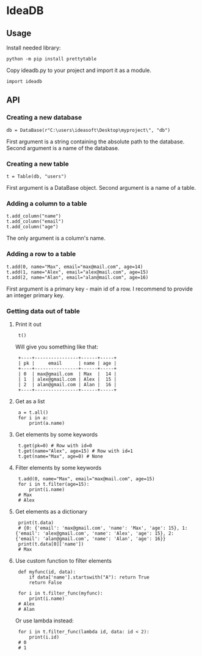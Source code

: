 # IdeaDB

## Usage

Install needed library:

    python -m pip install prettytable

Copy ideadb.py to your project and import it as a module.

    import ideadb
    
## API

### Creating a new database

    db = DataBase(r"C:\users\ideasoft\Desktop\myproject\", "db")

First argument is a string containing the absolute path to the database.
Second argument is a name of the database.
    
### Creating a new table

    t = Table(db, "users")

First argument is a DataBase object.
Second argument is a name of a table.

### Adding a column to a table

    t.add_column("name")
    t.add_column("email")
    t.add_column("age")
    
The only argument is a column's name.
    
### Adding a row to a table

    t.add(0, name="Max", email="max@mail.com", age=14)
    t.add(1, name="Alex", email="alex@mail.com", age=15)
    t.add(2, name="Alan", email="alan@mail.com", age=16)

First argument is a primary key - main id of a row.
I recommend to provide an integer primary key.

### Getting data out of table

1. Print it out

        t()
        
   Will give you something like that:
   
        +----+----------------+------+-----+
        | pk |     email      | name | age |
        +----+----------------+------+-----+
        | 0  | max@gmail.com  | Max  |  14 |
        | 1  | alex@gmail.com | Alex |  15 |
        | 2  | alan@gmail.com | Alan |  16 |
        +----+----------------+------+-----+
        
2. Get as a list

        a = t.all()
        for i in a:
            print(a.name)
            
3. Get elements by some keywords

        t.get(pk=0) # Row with id=0
        t.get(name="Alex", age=15) # Row with id=1
        t.get(name="Max", age=0) # None
        
4. Filter elements by some keywords
        
        t.add(0, name="Max", email="max@mail.com", age=15)
        for i in t.filter(age=15):
            print(i.name)
        # Max
        # Alex
        
5. Get elements as a dictionary
        
        print(t.data)
        # {0: {'email': 'max@gmail.com', 'name': 'Max', 'age': 15}, 1: {'email': 'alex@gmail.com', 'name': 'Alex', 'age': 15}, 2: {'email': 'alan@gmail.com', 'name': 'Alan', 'age': 16}}
        print(t.data[0]['name'])
        # Max
6. Use custom function to filter elements

        def myfunc(id, data):
            if data['name'].startswith("A"): return True
            return False
            
        for i in t.filter_func(myfunc):
            print(i.name)
        # Alex
        # Alan
        
    Or use lambda instead:

        for i in t.filter_func(lambda id, data: id < 2):
            print(i.id)
        # 0
        # 1
    
